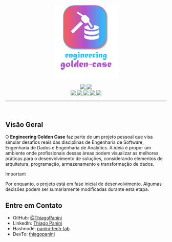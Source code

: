 <div align="center">
    <br><img src="https://github.com/ThiagoPanini/engineering-golden-case/blob/main/docs/assets/logo.png?raw=true" width=200 alt="engineering-golden-case-logo">
</div>

<div align="center">  
  <br>
  
  <a href="">
    <img src="https://img.shields.io/github/actions/workflow/status/ThiagoPanini/engineering-golden-case/ci-release.yml?label=ci&logo=github&logoColor=FFFFFF">
  </a>

  <a href="https://codecov.io/github/ThiagoPanini/engineering-golden-case">
    <img src="https://codecov.io/github/ThiagoPanini/engineering-golden-case/branch/feature/repository-setup/graph/badge.svg?token=L4KO1RM63H">
  </a>

  <br>

  <a href="https://www.python.org/">
    <img src="https://img.shields.io/badge/python-grey?style=for-the-badge&logo=python&logoColor=FFE05D">
  </a>

  <a href="https://docs.pytest.org/">
    <img src="https://img.shields.io/badge/pytest-grey?style=for-the-badge&logo=pytest&logoColor=009FE3">
  </a>

  <a href="https://www.terraform.io/">
    <img src="https://img.shields.io/badge/terraform-grey?style=for-the-badge&logo=terraform&logoColor=813CF3">
  </a>

  <a href="https://aws.amazon.com/">
    <img src="https://img.shields.io/badge/aws-grey?style=for-the-badge&logo=amazon-web-services&logoColor=FF9900">
  </a>

  <a href="https://github.com/">
    <img src="https://img.shields.io/badge/github-grey?style=for-the-badge&logo=github&logoColor=AAB2B6">
  </a>

</div>

___

<div align="center">
  <br>
</div>

## Visão Geral

O **Engineering Golden Case** faz parte de um projeto pessoal que visa simular desafios reais das disciplinas de Engenharia de Software, Engenharia de Dados e Engenharia de Analytics. A ideia é propor um ambiente onde profissionais dessas áreas podem visualizar as melhores práticas para o desenvolvimento de soluções, considerando elementos de arquitetura, programação, armazenamento e transformação de dados.

> [!IMPORTANT]
> Por enquanto, o projeto está em fase inicial de desenvolvimento. Algumas decisões podem ser sumariamente modificadas durante esta etapa.


## Entre em Contato

- GitHub: [@ThiagoPanini](https://github.com/ThiagoPanini)
- LinkedIn: [Thiago Panini](https://www.linkedin.com/in/thiago-panini/)
- Hashnode: [panini-tech-lab](https://panini.hashnode.dev/)
- DevTo: [thiagopanini](https://dev.to/thiagopanini)